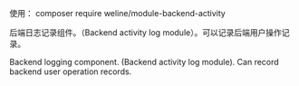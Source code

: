 
使用：
composer require weline/module-backend-activity


后端日志记录组件。（Backend activity log module）。可以记录后端用户操作记录。


Backend logging component. (Backend activity log module). Can record backend user operation records.